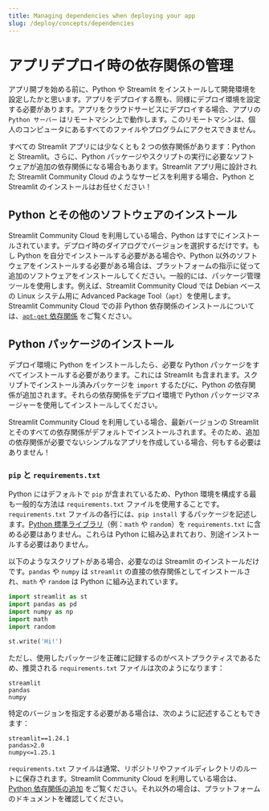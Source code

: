 ```yaml
---
title: Managing dependencies when deploying your app
slug: /deploy/concepts/dependencies
---
```


# アプリデプロイ時の依存関係の管理

アプリ開ブを始める前に、Python や Streamlit をインストールして開発環境を設定したかと思います。アプリをデプロイする際も、同様にデプロイ環境を設定する必要があります。アプリをクラウドサービスにデプロイする場合、アプリの `Python サーバー` はリモートマシン上で動作します。このリモートマシンは、個人のコンピュータにあるすべてのファイルやプログラムにアクセスできません。

すべての Streamlit アプリには少なくとも 2 つの依存関係があります：Python と Streamlit。さらに、Python パッケージやスクリプトの実行に必要なソフトウェアが追加の依存関係になる場合もあります。Streamlit アプリ用に設計された Streamlit Community Cloud のようなサービスを利用する場合、Python と Streamlit のインストールはお任せください！

## Python とその他のソフトウェアのインストール

Streamlit Community Cloud を利用している場合、Python はすでにインストールされています。デプロイ時のダイアログでバージョンを選択するだけです。もし Python を自分でインストールする必要がある場合や、Python 以外のソフトウェアをインストールする必要がある場合は、プラットフォームの指示に従って追加のソフトウェアをインストールしてください。一般的には、パッケージ管理ツールを使用します。例えば、Streamlit Community Cloud では Debian ベースの Linux システム用に Advanced Package Tool（`apt`）を使用します。Streamlit Community Cloud での非 Python 依存関係のインストールについては、[`apt-get` 依存関係](/deploy/streamlit-community-cloud/deploy-your-app/app-dependencies#apt-get-dependencies) をご覧ください。

## Python パッケージのインストール

デプロイ環境に Python をインストールしたら、必要な Python パッケージをすべてインストールする必要があります。これには Streamlit も含まれます。スクリプトでインストール済みパッケージを `import` するたびに、Python の依存関係が追加されます。それらの依存関係をデプロイ環境で Python パッケージマネージャーを使用してインストールしてください。

Streamlit Community Cloud を利用している場合、最新バージョンの Streamlit とそのすべての依存関係がデフォルトでインストールされます。そのため、追加の依存関係が必要でないシンプルなアプリを作成している場合、何もする必要はありません！

### `pip` と `requirements.txt`

Python にはデフォルトで `pip` が含まれているため、Python 環境を構成する最も一般的な方法は `requirements.txt` ファイルを使用することです。`requirements.txt` ファイルの各行には、`pip install` するパッケージを記述します。<a href="https://docs.python.org/3/py-modindex.html" target="_blank">Python 標準ライブラリ</a>（例：`math` や `random`）を `requirements.txt` に含める必要はありません。これらは Python に組み込まれており、別途インストールする必要はありません。

以下のようなスクリプトがある場合、必要なのは Streamlit のインストールだけです。`pandas` や `numpy` は `streamlit` の直接の依存関係としてインストールされ、`math` や `random` は Python に組み込まれています。

```python
import streamlit as st
import pandas as pd
import numpy as np
import math
import random

st.write('Hi!')
```

ただし、使用したパッケージを正確に記録するのがベストプラクティスであるため、推奨される `requirements.txt` ファイルは次のようになります：

```none
streamlit
pandas
numpy
```

特定のバージョンを指定する必要がある場合は、次のように記述することもできます：

```none
streamlit==1.24.1
pandas>2.0
numpy<=1.25.1
```

`requirements.txt` ファイルは通常、リポジトリやファイルディレクトリのルートに保存されます。Streamlit Community Cloud を利用している場合は、[Python 依存関係の追加](/deploy/streamlit-community-cloud/deploy-your-app/app-dependencies#add-python-dependencies) をご覧ください。それ以外の場合は、プラットフォームのドキュメントを確認してください。
